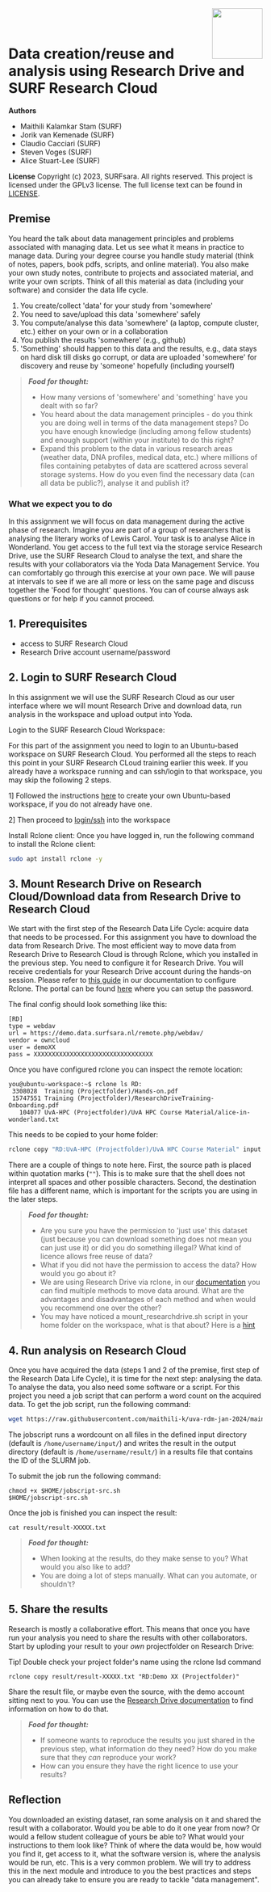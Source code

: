 <img align="right" src="images/surf.jpg" width="100px">
<br><br>


# Data creation/reuse and analysis using Research Drive and SURF Research Cloud

**Authors**
- Maithili Kalamkar Stam (SURF)
- Jorik van Kemenade (SURF)
- Claudio Cacciari (SURF)
- Steven Voges (SURF)
- Alice Stuart-Lee (SURF)

**License**
Copyright (c) 2023, SURFsara. All rights reserved.
This project is licensed under the GPLv3 license.
The full license text can be found in [LICENSE](LICENSE).

## Premise
You heard the talk about data management principles and problems associated with managing data. Let us see what it means in practice to manage data. During your degree course you handle study material (think of notes, papers, book pdfs, scripts, and online material). You also make your own study notes, contribute to projects and associated material, and write your own scripts. Think of all this material as data (including your software) and consider the data life cycle.  

1. You create/collect 'data' for your study from 'somewhere' 
2. You need to save/upload this data 'somewhere' safely
3. You compute/analyse this data 'somewhere' (a laptop, compute cluster, etc.) either on your own or in a collaboration
4. You publish the results 'somewhere' (e.g., github)
5. 'Something' should happen to this data and the results, e.g., data stays on hard disk till disks go corrupt, or data are uploaded 'somewhere' for discovery and reuse by 'someone' hopefully (including yourself)

> **_Food for thought:_**
>
> * How many versions of 'somewhere' and 'something' have you dealt with so far? 
> * You heard about the data management principles - do you think you are doing well in terms of the data management steps? Do you have enough knowledge (including among fellow students) and enough support (within your institute) to do this right?
> * Expand this problem to the data in various research areas (weather data, DNA profiles, medical data, etc.) where millions of files containing petabytes of data are scattered across several storage systems. How do you even find the necessary data (can all data be public?), analyse it and publish it?


### What we expect you to do
In this assignment we will focus on data management during the active phase of research. Imagine you are part of a group of researchers that is analysing the literary works of Lewis Carol. Your task is to analyse Alice in Wonderland. You get access to the full text via the storage service Research Drive, use the SURF Research Cloud to analyse the text, and share the results with your collaborators via the Yoda Data Management Service. You can comfortably go through this exercise at your own pace. We will pause at intervals to see if we are all more or less on the same page and discuss together the 'Food for thought' questions. You can of course always ask questions or for help if you cannot proceed.

## 1. Prerequisites

- access to SURF Research Cloud
- Research Drive account username/password

## 2. Login to SURF Research Cloud

In this assignment we will use the SURF Research Cloud as our user interface where we will mount Research Drive and download data, run analysis in the workspace and upload output into Yoda.

Login to the SURF Research Cloud Workspace:

For this part of the assignment you need to login to an Ubuntu-based workspace on SURF Research Cloud. You performed all the steps to reach this point in your SURF Research CLoud training earlier this week. If you already have a workspace running and can ssh/login to that workspace, you may skip the following 2 steps. 

1] Followed the instructions [here](https://servicedesk.surf.nl/wiki/display/WIKI/Hands-On+for+Introduction+to+SURF+Research+Cloud) to create your own Ubuntu-based workspace, if you do not already have one. 

2] Then proceed to [login/ssh](https://servicedesk.surf.nl/wiki/display/WIKI/Log+in+to+your+workspace) into the workspace

Install Rclone client:
Once you have logged in, run the following command to install the Rclone client:

```sh
sudo apt install rclone -y
```

## 3. Mount Research Drive on Research Cloud/Download data from Research Drive to Research Cloud

We start with the first step of the Research Data Life Cycle: acquire data that needs to be processed. For this assignment you have to download the data from Research Drive. The most efficient way to move data from Research Drive to Research Cloud is through Rclone, which you installed in the previous step. You need to configure it for Research Drive. You will receive credentials for your Research Drive account during the hands-on session. Please refer to [this guide](https://wiki.surfnet.nl/display/RDRIVE/Access+Research+Drive+via+Rclone) in our documentation to configure Rclone. The portal can be found [here](https://demo.data.surfsara.nl) where you can setup the password.

The final config should look something like this:

```
[RD]
type = webdav
url = https://demo.data.surfsara.nl/remote.php/webdav/
vendor = owncloud
user = demoXX
pass = XXXXXXXXXXXXXXXXXXXXXXXXXXXXXXXXX
```

Once you have configured rclone you can inspect the remote location:

```
you@ubuntu-workspace:~$ rclone ls RD:
 3308028  Training (Projectfolder)/Hands-on.pdf
 15747551 Training (Projectfolder)/ResearchDriveTraining-Onboarding.pdf
   104077 UvA-HPC (Projectfolder)/UvA HPC Course Material/alice-in-wonderland.txt
```
This needs to be copied to your home folder:

```sh
rclone copy "RD:UvA-HPC (Projectfolder)/UvA HPC Course Material" input
```

There are a couple of things to note here. First, the source path is placed within quotation marks (`""`). This is to make sure that the shell does not interpret all spaces and other possible characters. Second, the destination file has a different name, which is important for the scripts you are using in the later steps.

> **_Food for thought:_**
> * Are you sure you have the permission to 'just use' this dataset (just because you can download something does not mean you can just use it) or did you do something illegal? What kind of licence allows free reuse of data?
> * What if you did not have the permission to access the data? How would you go about it?
> * We are using Research Drive via rclone, in our [documentation](https://wiki.surfnet.nl/display/RDRIVE/How+to+upload+or+download+your+files) you can find multiple methods to move data around. What are the advantages and disadvantages of each method and when would you recommend one over the other?
> * You may have noticed a mount_researchdrive.sh script in your home folder on the workspace, what is that about? Here is a [hint](https://servicedesk.surf.nl/wiki/display/WIKI/Connect+Research+Drive)

## 4. Run analysis on Research Cloud
Once you have acquired the data (steps 1 and 2 of the premise, first step of the Research Data Life Cycle), it is time for the next step: analysing the data. To analyse the data, you also need some software or a script. For this project you need a job script that can perform a word count on the acquired data. To get the job script, run the following command: 

```sh
wget https://raw.githubusercontent.com/maithili-k/uva-rdm-jan-2024/main/2-data-creation-and-analysis/jobscript-src.sh
```

The jobscript runs a wordcount on all files in the defined input directory (default is `/home/username/input/`) and writes the result in the output directory (default is `/home/username/result/`) in a results file that contains the ID of the SLURM job.

To submit the job run the following command:

```
chmod +x $HOME/jobscript-src.sh
$HOME/jobscript-src.sh
```

Once the job is finished you can inspect the result:

```
cat result/result-XXXXX.txt
````

> **_Food for thought:_**
> * When looking at the results, do they make sense to you? What would you also like to add?
> * You are doing a lot of steps manually. What can you automate, or shouldn't?

## 5. Share the results
Research is mostly a collaborative effort. This means that once you have run your analysis you need to share the results with other collaborators. Start by uploding your result to your _own_ projectfolder on Research Drive:

Tip! Double check your project folder's name using the rclone lsd command

```
rclone copy result/result-XXXXX.txt "RD:Demo XX (Projectfolder)"
```

Share the result file, or maybe even the source, with the demo account sitting next to you. You can use the [Research Drive documentation](https://wiki.surfnet.nl/display/RDRIVE/How+to+share+a+folder+or+file) to find information on how to do that.

> **_Food for thought:_**
> * If someone wants to reproduce the results you just shared in the previous step, what information do they need? How do you make sure that they _can_ reproduce your work?
> * How can you ensure they have the right licence to use your results?

## Reflection
You downloaded an existing dataset, ran some analysis on it and shared the result with a collaborator. Would you be able to do it one year from now? Or would a fellow student colleague of yours be able to? What would your instructions to them look like? Think of where the data would be, how would you find it, get access to it, what the software version is, where the analysis would be run, etc. This is a very common problem. We will try to address this in the next module and introduce to you the best practices and steps you can already take to ensure you are ready to tackle "data management".
